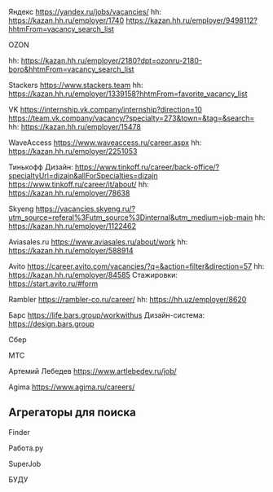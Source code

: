 Яндекс
https://yandex.ru/jobs/vacancies/
hh: https://kazan.hh.ru/employer/1740
https://kazan.hh.ru/employer/9498112?hhtmFrom=vacancy_search_list

OZON

hh: https://kazan.hh.ru/employer/2180?dpt=ozonru-2180-boro&hhtmFrom=vacancy_search_list

Stackers 
https://www.stackers.team
hh: https://kazan.hh.ru/employer/1339158?hhtmFrom=favorite_vacancy_list

VK
https://internship.vk.company/internship?direction=10
https://team.vk.company/vacancy/?specialty=273&town=&tag=&search=
hh: https://kazan.hh.ru/employer/15478

WaveAccess
https://www.waveaccess.ru/career.aspx
hh: https://kazan.hh.ru/employer/2251053

Тинькофф
Дизайн: https://www.tinkoff.ru/career/back-office/?specialtyUrl=dizajn&allForSpecialties=dizajn
https://www.tinkoff.ru/career/it/about/
hh: https://kazan.hh.ru/employer/78638

Skyeng
https://vacancies.skyeng.ru/?utm_source=referal%3Futm_source%3Dinternal&utm_medium=job-main
hh: https://kazan.hh.ru/employer/1122462

Aviasales.ru
https://www.aviasales.ru/about/work
hh: https://kazan.hh.ru/employer/588914

Avito
https://career.avito.com/vacancies/?q=&action=filter&direction=57
hh: https://kazan.hh.ru/employer/84585
Стажировки: https://start.avito.ru/#form

Rambler
https://rambler-co.ru/career/
hh: https://hh.uz/employer/8620

Барс
https://life.bars.group/workwithus
Дизайн-система: https://design.bars.group

Сбер

МТС

Артемий Лебедев
https://www.artlebedev.ru/job/

Agima
https://www.agima.ru/careers/

## Агрегаторы для поиска

Finder

Работа.ру

SuperJob

БУДУ

